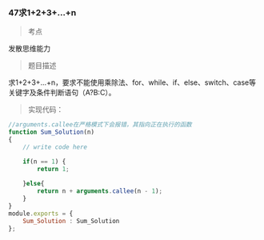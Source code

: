### 47求1+2+3+...+n

> 考点

发散思维能力

> 题目描述

求1+2+3+...+n，要求不能使用乘除法、for、while、if、else、switch、case等关键字及条件判断语句（A?B:C）。

> 实现代码：

``` js
//arguments.callee在严格模式下会报错，其指向正在执行的函数
function Sum_Solution(n)
{
    // write code here

    if(n == 1) {
        return 1;
      
    }else{
        return n + arguments.callee(n - 1);
    }
}
module.exports = {
    Sum_Solution : Sum_Solution
};
```

